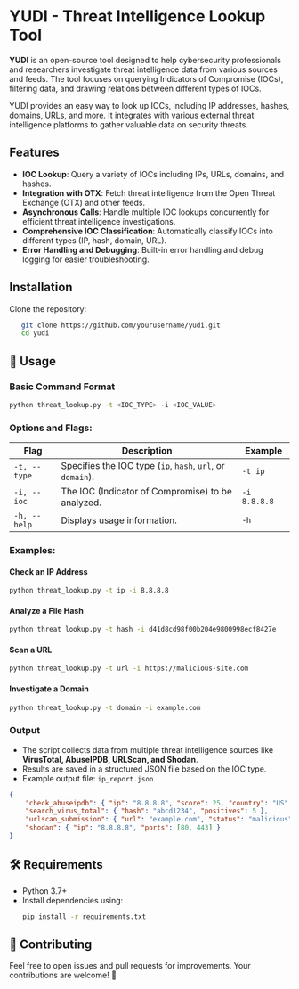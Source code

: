 
# YUDI - Threat Intelligence Lookup Tool

**YUDI** is an open-source tool designed to help cybersecurity professionals and researchers investigate threat intelligence data from various sources and feeds. The tool focuses on querying Indicators of Compromise (IOCs), filtering data, and drawing relations between different types of IOCs.

YUDI provides an easy way to look up IOCs, including IP addresses, hashes, domains, URLs, and more. It integrates with various external threat intelligence platforms to gather valuable data on security threats.

## Features

- **IOC Lookup**: Query a variety of IOCs including IPs, URLs, domains, and hashes.
- **Integration with OTX**: Fetch threat intelligence from the Open Threat Exchange (OTX) and other feeds.
- **Asynchronous Calls**: Handle multiple IOC lookups concurrently for efficient threat intelligence investigations.
- **Comprehensive IOC Classification**: Automatically classify IOCs into different types (IP, hash, domain, URL).
- **Error Handling and Debugging**: Built-in error handling and debug logging for easier troubleshooting.

## Installation

Clone the repository:

   ```bash
      git clone https://github.com/yourusername/yudi.git
      cd yudi
   ```

## 🚀 Usage

### **Basic Command Format**  
```bash
python threat_lookup.py -t <IOC_TYPE> -i <IOC_VALUE>
```

### **Options and Flags:**  
| Flag | Description | Example |
|------|------------|---------|
| `-t, --type` | Specifies the IOC type (`ip`, `hash`, `url`, or `domain`). | `-t ip` |
| `-i, --ioc` | The IOC (Indicator of Compromise) to be analyzed. | `-i 8.8.8.8` |
| `-h, --help` | Displays usage information. | `-h` |

### **Examples:**  

#### **Check an IP Address**  
```bash
python threat_lookup.py -t ip -i 8.8.8.8
```

#### **Analyze a File Hash**  
```bash
python threat_lookup.py -t hash -i d41d8cd98f00b204e9800998ecf8427e
```

#### **Scan a URL**  
```bash
python threat_lookup.py -t url -i https://malicious-site.com
```

#### **Investigate a Domain**  
```bash
python threat_lookup.py -t domain -i example.com
```

### **Output**  
- The script collects data from multiple threat intelligence sources like **VirusTotal, AbuseIPDB, URLScan, and Shodan**.
- Results are saved in a structured JSON file based on the IOC type.
- Example output file: `ip_report.json`  

```json
{
    "check_abuseipdb": { "ip": "8.8.8.8", "score": 25, "country": "US" },
    "search_virus_total": { "hash": "abcd1234", "positives": 5 },
    "urlscan_submission": { "url": "example.com", "status": "malicious" },
    "shodan": { "ip": "8.8.8.8", "ports": [80, 443] }
}
```

## 🛠 Requirements
- Python 3.7+
- Install dependencies using:
  ```bash
  pip install -r requirements.txt
  ```

## 📢 Contributing
Feel free to open issues and pull requests for improvements. Your contributions are welcome! 🚀


